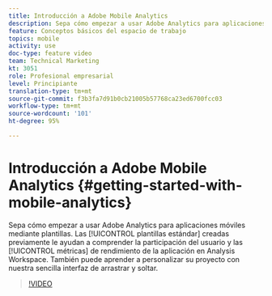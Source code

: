 ```yaml
---
title: Introducción a Adobe Mobile Analytics
description: Sepa cómo empezar a usar Adobe Analytics para aplicaciones móviles mediante plantillas. Las plantillas estándar creadas previamente le ayudan a comprender la participación del usuario y las métricas de rendimiento de la aplicación en Analysis Workspace. También puede aprender a personalizar su proyecto con nuestra sencilla interfaz de arrastrar y soltar.
feature: Conceptos básicos del espacio de trabajo
topics: mobile
activity: use
doc-type: feature video
team: Technical Marketing
kt: 3051
role: Profesional empresarial
level: Principiante
translation-type: tm+mt
source-git-commit: f3b3fa7d91b0cb21005b57768ca23ed6700fcc03
workflow-type: tm+mt
source-wordcount: '101'
ht-degree: 95%

---
```



# Introducción a Adobe Mobile Analytics {#getting-started-with-mobile-analytics}

Sepa cómo empezar a usar Adobe Analytics para aplicaciones móviles mediante plantillas. Las [!UICONTROL plantillas estándar] creadas previamente le ayudan a comprender la participación del usuario y las [!UICONTROL métricas] de rendimiento de la aplicación en Analysis Workspace. También puede aprender a personalizar su proyecto con nuestra sencilla interfaz de arrastrar y soltar.

>[!VIDEO](https://video.tv.adobe.com/v/27826/?quality=12)
